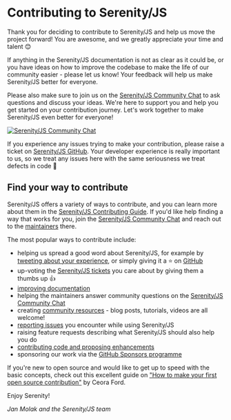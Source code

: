 # Contributing to Serenity/JS

Thank you for deciding to contribute to Serenity/JS and help us move the project forward! You are awesome, and we greatly appreciate your time and talent 😊

If anything in the Serenity/JS documentation is not as clear as it could be, or you have ideas on how to improve the codebase to make the life of our community easier - please let us know! Your feedback will help us make Serenity/JS better for everyone.

Please also make sure to join us on the [Serenity/JS Community Chat](https://matrix.to/#/#serenity-js:gitter.im) to ask questions and discuss your ideas. We're here to support you and help you get started on your contribution journey.
Let's work together to make Serenity/JS even better for everyone!

[![Serenity/JS Community Chat](https://img.shields.io/badge/Matrix-Serenity%2FJS%20Community%20Chat-FBD30B?logo=matrix)](https://matrix.to/#/#serenity-js:gitter.im)

If you experience any issues trying to make your contribution, please raise a ticket on [Serenity/JS GitHub](https://github.com/serenity-js/serenity-js/issues). Your developer experience is really important to us, so we treat any issues here with the same seriousness we treat defects in code 🐛

## Find your way to contribute

Serenity/JS offers a variety of ways to contribute, and you can learn more about them in the [Serenity/JS Contributing Guide](https://serenity-js.org/community/contributing/).
If you'd like help finding a way that works for you, join the [Serenity/JS Community Chat](https://matrix.to/#/#serenity-js:gitter.im) and reach out to the [maintainers](https://github.com/orgs/serenity-js/people) there.

The most popular ways to contribute include:

- helping us spread a good word about Serenity/JS, for example by [tweeting about your experience](https://twitter.com/intent/tweet?text=Check+out+%23fullstack+acceptance+%23testing+with+%40SerenityJS%20at%20https%3A%2F%2Fserenity-js.org&amp;url=https%3A%2F%2Fserenity-js.org%2F), or simply giving it a ⭐ on [GitHub](https://github.com/serenity-js/serenity-js)
- up-voting the [Serenity/JS tickets](https://github.com/serenity-js/serenity-js/issues) you care about by giving them a thumbs up 👍
- [improving documentation](https://serenity-js.org/community/contributing/improving-documentation/)
- helping the maintainers answer community questions on the [Serenity/JS Community Chat](https://matrix.to/#/#serenity-js:gitter.im)
- creating [community resources](https://serenity-js.org/community/resources/) - blog posts, tutorials, videos are all welcome!
- [reporting issues](https://serenity-js.org/community/contributing/reporting-issues/) you encounter while using Serenity/JS
- raising feature requests describing what Serenity/JS should also help you do
- [contributing code and proposing enhancements](/community/contributing/proposing-enhancements/)
- sponsoring our work via the [GitHub Sponsors programme](https://github.com/sponsors/serenity-js)

If you're new to open source and would like to get up to speed with the basic concepts, check out this excellent guide on ["How to make your first open source contribution"](https://egghead.io/talks/git-how-to-make-your-first-open-source-contribution) by Ceora Ford.

Enjoy Serenity!

_Jan Molak and the Serenity/JS team_
